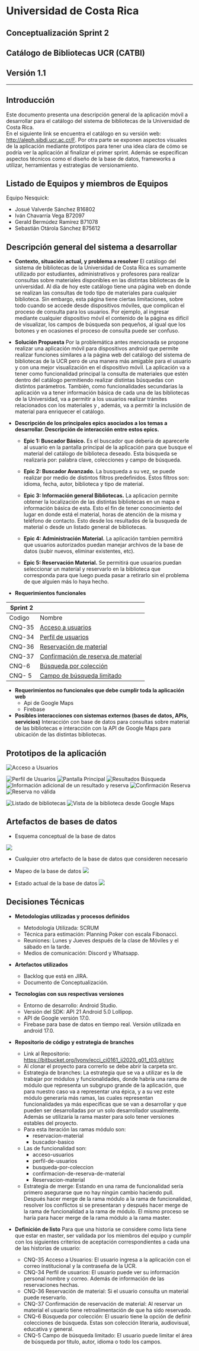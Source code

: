 # Universidad de Costa Rica

## Conceptualización Sprint 2

## Catálogo de Bibliotecas UCR (CATBI)

## Versión 1.1


---

## Introducción
Este documento presenta una descripción general de la aplicación móvil a desarrollar para el catálogo del sistema de bibliotecas de la Universidad de Costa Rica.  
En el siguiente link se encuentra el catálogo en su versión web: http://aleph.sibdi.ucr.ac.cr/F. 
Por otra parte se exponen aspectos visuales de la aplicación mediante prototipos para tener una idea clara de cómo se podría ver la aplicación al finalizar el primer sprint. 
Además se especifican aspectos técnicos como el diseño de la base de datos, frameworks a utilizar, herramientas y estrategias de versionamiento.

## Listado de Equipos y miembros de Equipos
Equipo Nesquick:

* Josué Valverde Sánchez B16802
* Iván Chavarría Vega B72097
* Gerald Bermúdez Ramírez B71078
* Sebastián Otárola Sánchez B75612



## Descripción general del sistema a desarrollar

* **Contexto, situación actual, y problema a resolver**
El catálogo del sistema de bibliotecas de la Universidad de Costa Rica es sumamente utilizado por estudiantes, administrativos y profesores para realizar consultas sobre materiales disponibles en las distintas bibliotecas de la universidad.
Al día de hoy este catálogo tiene una página web en donde se realizan las consultas de todo tipo de materiales para cualquier biblioteca. Sin embargo, esta página tiene ciertas limitaciones, sobre todo cuando se accede desde dispositivos móviles, que complican el proceso de consulta para los usuarios. Por ejemplo, al ingresar mediante cualquier dispositivo móvil el contenido de la página es difícil de visualizar, los campos de búsqueda son pequeños, al igual que los botones y en ocasiones el proceso de consulta puede ser confuso.

- **Solución Propuesta**
Por la problemática antes mencionada se propone realizar una aplicación móvil para dispositivos android que permite realizar funciones similares a la página web del catálogo del sistema de bibliotecas de la UCR pero de una manera más amigable para el usuario y con una mejor visualización en el dispositivo móvil. La aplicación va a tener como funcionalidad principal la consulta de materiales que estén dentro del catálogo permitiendo realizar distintas búsquedas con distintos parámetros. También, como funcionalidades secundarias la aplicación va a tener información básica de cada una de las bibliotecas de la Universidad, va a permitir a los usuarios realizar trámites relacionados con los materiales y , además, va a permitir la inclusión de material para enriquecer el catálogo. 

* **Descripción de los principales epics asociados a los temas a desarrollar. Descripción de interacción entre estos epics.**

    * **Epic 1: Buscador Básico.** Es el buscador que deberia   de aparecerle al usuario en la pantalla principal de la aplicación para que busque el material del catálogo de biblioteca deseado. Esta búsqueda se realizaría por: palabra clave, colecciones  y campo de búsqueda.

    * **Epic 2: Buscador Avanzado.** La busqueda a su vez, se puede realizar por medio de distintos filtros predefinidos. Estos filtros son: idioma, fecha, autor, biblioteca y tipo de material.


    * **Epic 3: Información general Bibliotecas.** La aplicacion permite obtener la localización de las distintas bibliotecas en un mapa e información básica de esta. Esto el fin de tener conocimiento del lugar en donde está el material, horas de atención de la misma y teléfono de contacto. Esto desde los resultados de la busqueda de material o desde un listado general de bibliotecas.
     
    * **Epic 4: Administración Material.** La aplicación tambien permitirá que usuarios autorizados puedan manejar archivos de la base de datos (subir nuevos, eliminar existentes, etc). 
    
    * **Epic 5: Reservación Material.** Se permitirá que usuarios puedan seleccionar un materíal y reservarlo en la biblioteca que corresponda para que luego pueda pasar a retirarlo sin el problema de que alguien más lo haya hecho.
    
    
* **Requerimientos funcionales**


| Sprint 2 |   |
| -------- |----------------|
| Codigo   |   Nombre  |
| CNQ-35    |            [Acceso a usuarios](http://10.1.4.22:8080/browse/CNQ-35)|
| CNQ-34    |          [Perfil de usuarios](http://10.1.4.22:8080/browse/CNQ-34)          |
| CNQ-36    |         [Reservación de material](http://10.1.4.22:8080/browse/CNQ-36)         |
| CNQ-37    |            [Confirmación de reserva de material](http://10.1.4.22:8080/browse/CNQ-37) |
| CNQ-6    | [Búsqueda por colección](http://10.1.4.22:8080/browse/CNQ-6) |
| CNQ- 5  |       [Campo de búsqueda limitado](http://10.1.4.22:8080/browse/CNQ-5)        |


 

* **Requerimientos no funcionales que debe cumplir toda la aplicación web**
    * Api de Google Maps
    * Firebase
* **Posibles interacciones con sistemas externos (bases de datos, APIs, servicios)**
Interacción con base de datos para consultas sobre material de las bibliotecas e interacción con la API de Google Maps para ubicación de las distintas bibliotecas.

## Prototipos de la aplicación
![Acceso a Usuarios](./img/Prototipos/AccesoUsuarios.PNG)

![Perfil de Usuarios](https://i.imgur.com/DKl39G5.png)
![Pantalla Principal](https://i.imgur.com/AioRO1Q.png)
![Resultados Búsqueda](https://i.imgur.com/KMoyZ2m.png)
![Información adicional de un resultado y reserva](https://i.imgur.com/klaUz01.png)
![Confirmación Reserva](https://i.imgur.com/bbIoaZG.png)
![Reserva no válida](https://i.imgur.com/d1WPFyu.png)

![Listado de bibliotecas](https://i.imgur.com/mqCecA9.png)
![Vista de la biblioteca desde Google Maps](https://i.imgur.com/NxlSSwW.png)

## Artefactos de bases de datos
* Esquema conceptual de la base de datos

![](https://i.imgur.com/38cmeFh.png)


* Cualquier otro artefacto de la base de datos que consideren necesario
* Mapeo de la base de datos
![](https://i.imgur.com/ZLhoKk4.png)

* Estado actual de la base de datos
![](https://i.imgur.com/p2VLEg9.png)
 




## Decisiones Técnicas
* **Metodologías utilizadas y procesos definidos**
    * Metodología Utilizada: SCRUM
    * Técnica para estimación: Planning Poker con escala Fibonacci.
    * Reuniones: Lunes y Jueves después de la clase de Móviles y el sábado en la tarde.
    * Medios de comunicación: Discord y Whatsapp.
* **Artefactos utilizados**
    * Backlog que está en JIRA.
    * Documento de Conceptualización.
* **Tecnologías con sus respectivas versiones**
    * Entorno de desarrollo: Android Studio.
    * Versión del SDK: API 21 Android 5.0 Lollipop.
    * API de Google versión 17.0.
    * Firebase para base de datos en tiempo real. Versión utilizada en android 17.0.
* **Repositorio de código y estrategia de branches**
    * Link al Repositorio: https://bitbucket.org/lyonv/ecci_ci0161_ii2020_g01_t03.git/src
    * Al clonar el proyecto para correrlo se debe abrir la carpeta src.
    * Estrategia de branches: La estrategia que se va a utilizar es la de trabajar por módulos y funcionalidades, donde habría una rama de módulo que representa un subgrupo grande de la aplicación, que para nuestro caso va a representar una épica, y a su vez este módulo generaría más ramas, las cuales representan funcionalidades ya más específicas que se van a desarrollar y que pueden ser desarrolladas por un solo desarrollador usualmente. Además se utilizaría la rama master para solo tener versiones estables del proyecto.
    * Para esta iteración las ramas módulo son:
         * reservacion-material 
         * buscador-basico 
    * Las de funcionalidad son:
         * acceso-usuarios
         * perfil-de-usuarios
         * busqueda-por-coleccion
         * confirmacion-de-reserva-de-material
         * Reservacion-material
    * Estrategia de merge: Estando en una rama de funcionalidad sería primero asegurarse que no hay ningún cambio haciendo pull. Después hacer merge de la rama módulo a la rama de funcionalidad, resolver los conflictos si se presentaran y después hacer merge de la rama de funcionalidad a la rama de módulo. El mismo proceso se haría para hacer merge de la rama módulo a la rama master.

* **Definición de listo**
    Para que una historia se considere como lista tiene que estar en master, ser validada por los miembros del equipo y cumplir con los siguientes criterios de aceptación correspondientes a cada una de las historias de usuario:
    * CNQ-35 Acceso a Usuarios: El usuario ingresa a la aplicación con el correo institucional y la contraseña de la UCR.
    * CNQ-34 Perfil de usuarios: El usuario puede ver su información personal nombre y correo. Además de información de las reservaciones hechas.
    * CNQ-36 Reservación de material: Si el usuario consulta un material puede reservarlo.
    * CNQ-37 Confirmación de reservación de material: Al reservar un material el usuario tiene retroalimentación de que ha sido reservado.
    * CNQ-6 Búsqueda por colección: El usuario tiene la opción de definir colecciones de búsqueda. Estas son colección literaria, audiovisual, educativa y general.
    * CNQ-5 Campo de búsqueda limitado: El usuario puede limitar el área de búsqueda por titulo, autor, idioma o todo los campos.
